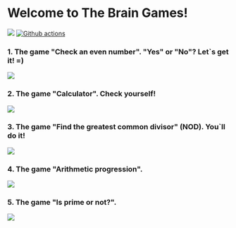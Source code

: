 # Welcome to The Brain Games!
<a href="https://codeclimate.com/github/KatherinaFed/frontend-project-lvl1/maintainability"><img src="https://api.codeclimate.com/v1/badges/33435174492c119ea799/maintainability" /></a> [![Github actions](https://github.com/KatherinaFed/frontend-project-lvl1/actions/workflows/github-actions.yml/badge.svg)](https://github.com/KatherinaFed/frontend-project-lvl1/actions/workflows/github-actions.yml)

### 1. The game "Check an even number". "Yes" or "No"? Let`s get it! =)

<a href="https://asciinema.org/a/421965" target="_blank"><img src="https://asciinema.org/a/421965.svg" /></a>

### 2. The game "Calculator". Check yourself!

<a href="https://asciinema.org/a/Qs8o4mJwa8N8BCtxeUZ8FchmM" target="_blank"><img src="https://asciinema.org/a/Qs8o4mJwa8N8BCtxeUZ8FchmM.svg" /></a>

### 3. The game "Find the greatest common divisor" (NOD). You`ll do it!

<a href="https://asciinema.org/a/S4pbPeWoKR5RBLW4CaeIMxoQu" target="_blank"><img src="https://asciinema.org/a/S4pbPeWoKR5RBLW4CaeIMxoQu.svg" /></a>

### 4. The game "Arithmetic progression".

<a href="https://asciinema.org/a/svDxYj3mS3dYQgWbfTYM5IVQi" target="_blank"><img src="https://asciinema.org/a/svDxYj3mS3dYQgWbfTYM5IVQi.svg" /></a>

### 5. The game "Is prime or not?".

<a href="https://asciinema.org/a/hsYcJCW8TOMDWpeosl3b18Wcl" target="_blank"><img src="https://asciinema.org/a/hsYcJCW8TOMDWpeosl3b18Wcl.svg" /></a>
